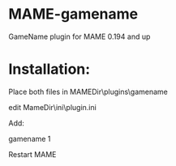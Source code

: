 # MAME-gamename
GameName plugin for MAME 0.194 and up

# Installation:

Place both files in MAMEDir\plugins\gamename

edit MameDir\ini\plugin.ini

Add:

gamename   1


Restart MAME
